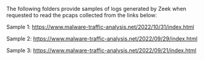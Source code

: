 The following folders provide samples of logs generated by Zeek when requested to read the pcaps collected from the links below:

Sample 1:
https://www.malware-traffic-analysis.net/2022/10/31/index.html

Sample 2:
https://www.malware-traffic-analysis.net/2022/09/29/index.html

Sample 3:
https://www.malware-traffic-analysis.net/2022/09/21/index.html
